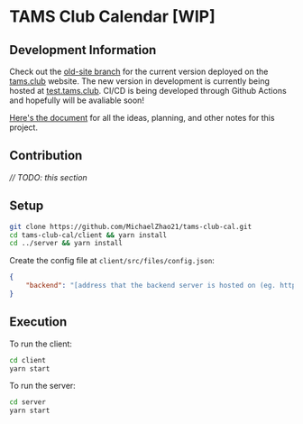 # TAMS Club Calendar [WIP]

## Development Information

Check out the [old-site branch](https://github.com/MichaelZhao21/club-calendar-view/tree/old-site) for the current version deployed on the [tams.club](https://tams.club) website. The new version in development is currently being hosted at [test.tams.club](https://test.tams.club). CI/CD is being developed through Github Actions and hopefully will be avaliable soon!

[Here's the document](https://docs.google.com/document/d/1U_zqoEiplk0ODeGdMTzK1aLhz9OYFQV0FlhSI52VSBo) for all the ideas, planning, and other notes for this project.

## Contribution

*// TODO: this section*

## Setup

```bash
git clone https://github.com/MichaelZhao21/tams-club-cal.git
cd tams-club-cal/client && yarn install
cd ../server && yarn install
```

Create the config file at `client/src/files/config.json`:

```json
{
    "backend": "[address that the backend server is hosted on (eg. http://localhost:5000)]"
}
```

## Execution

To run the client:

```bash
cd client
yarn start
```

To run the server:

```bash
cd server
yarn start
```